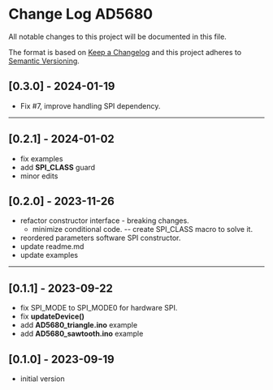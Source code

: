 # Change Log AD5680

All notable changes to this project will be documented in this file.

The format is based on [Keep a Changelog](http://keepachangelog.com/)
and this project adheres to [Semantic Versioning](http://semver.org/).


## [0.3.0] - 2024-01-19
- Fix #7, improve handling SPI dependency.


----

## [0.2.1] - 2024-01-02
- fix examples
- add __SPI_CLASS__ guard
- minor edits

## [0.2.0] - 2023-11-26
- refactor constructor interface - breaking changes.
  - minimize conditional code. -- create SPI_CLASS macro to solve it.
- reordered parameters software SPI constructor.
- update readme.md
- update examples

----

## [0.1.1] - 2023-09-22
- fix SPI_MODE to SPI_MODE0 for hardware SPI.
- fix **updateDevice()**
- add **AD5680_triangle.ino** example
- add **AD5680_sawtooth.ino** example


## [0.1.0] - 2023-09-19
- initial version

